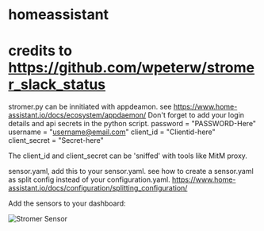 # homeassistant
# credits to https://github.com/wpeterw/stromer_slack_status
stromer.py can be innitiated with appdeamon. see https://www.home-assistant.io/docs/ecosystem/appdaemon/
Don't forget to add your login details and api secrets in the python script.
password = "PASSWORD-Here"
username = "username@email.com"
client_id = "Clientid-here"
client_secret = "Secret-here"

The client_id and client_secret can be 'sniffed' with tools like MitM proxy.

sensor.yaml, add this to your sensor.yaml. see how to create a sensor.yaml as split config instead of your configuration.yaml. https://www.home-assistant.io/docs/configuration/splitting_configuration/

Add the sensors to your dashboard:

![Stromer Sensor](https://repository-images.githubusercontent.com/236567711/8775ce80-41cc-11ea-9b03-74208e961f84)
